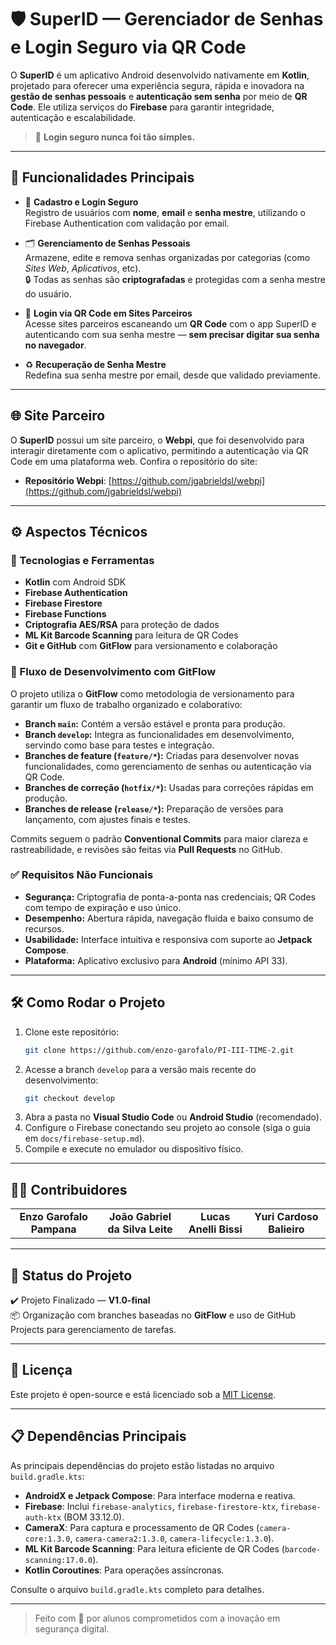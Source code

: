 # 🛡️ SuperID — Gerenciador de Senhas e Login Seguro via QR Code

O **SuperID** é um aplicativo Android desenvolvido nativamente em **Kotlin**, projetado para oferecer uma experiência segura, rápida e inovadora na **gestão de senhas pessoais** e **autenticação sem senha** por meio de **QR Code**. Ele utiliza serviços do **Firebase** para garantir integridade, autenticação e escalabilidade.

> 🔐 **Login seguro nunca foi tão simples.**

---

## 🚀 Funcionalidades Principais

- 🔐 **Cadastro e Login Seguro**  
  Registro de usuários com **nome**, **email** e **senha mestre**, utilizando o Firebase Authentication com validação por email.

- 🗂️ **Gerenciamento de Senhas Pessoais**  
  Armazene, edite e remova senhas organizadas por categorias (como _Sites Web_, _Aplicativos_, etc).  
  🔒 Todas as senhas são **criptografadas** e protegidas com a senha mestre do usuário.

- 📲 **Login via QR Code em Sites Parceiros**  
  Acesse sites parceiros escaneando um **QR Code** com o app SuperID e autenticando com sua senha mestre — **sem precisar digitar sua senha no navegador**.

- ♻️ **Recuperação de Senha Mestre**  
  Redefina sua senha mestre por email, desde que validado previamente.

---

## 🌐 Site Parceiro

O **SuperID** possui um site parceiro, o **Webpi**, que foi desenvolvido para interagir diretamente com o aplicativo, permitindo a autenticação via QR Code em uma plataforma web. Confira o repositório do site:

- **Repositório Webpi**: [https://github.com/jgabrieldsl/webpi](https://github.com/jgabrieldsl/webpi)

---

## ⚙️ Aspectos Técnicos

### 🔧 Tecnologias e Ferramentas

- **Kotlin** com Android SDK
- **Firebase Authentication**
- **Firebase Firestore**
- **Firebase Functions**
- **Criptografia AES/RSA** para proteção de dados
- **ML Kit Barcode Scanning** para leitura de QR Codes
- **Git e GitHub** com **GitFlow** para versionamento e colaboração

### 🔄 Fluxo de Desenvolvimento com GitFlow

O projeto utiliza o **GitFlow** como metodologia de versionamento para garantir um fluxo de trabalho organizado e colaborativo:

- **Branch `main`:** Contém a versão estável e pronta para produção.
- **Branch `develop`:** Integra as funcionalidades em desenvolvimento, servindo como base para testes e integração.
- **Branches de feature (`feature/*`):** Criadas para desenvolver novas funcionalidades, como gerenciamento de senhas ou autenticação via QR Code.
- **Branches de correção (`hotfix/*`):** Usadas para correções rápidas em produção.
- **Branches de release (`release/*`):** Preparação de versões para lançamento, com ajustes finais e testes.

Commits seguem o padrão **Conventional Commits** para maior clareza e rastreabilidade, e revisões são feitas via **Pull Requests** no GitHub.

### ✅ Requisitos Não Funcionais

- **Segurança:** Criptografia de ponta-a-ponta nas credenciais; QR Codes com tempo de expiração e uso único.
- **Desempenho:** Abertura rápida, navegação fluida e baixo consumo de recursos.
- **Usabilidade:** Interface intuitiva e responsiva com suporte ao **Jetpack Compose**.
- **Plataforma:** Aplicativo exclusivo para **Android** (mínimo API 33).

---

## 🛠️ Como Rodar o Projeto

1. Clone este repositório:  
   ```bash
   git clone https://github.com/enzo-garofalo/PI-III-TIME-2.git
   ```
2. Acesse a branch `develop` para a versão mais recente do desenvolvimento:  
   ```bash
   git checkout develop
   ```
3. Abra a pasta no **Visual Studio Code** ou **Android Studio** (recomendado).
4. Configure o Firebase conectando seu projeto ao console (siga o guia em `docs/firebase-setup.md`).
5. Compile e execute no emulador ou dispositivo físico.

---

## 👨‍💻 Contribuidores

<table>
  <tr>
    <td align="center"><b>Enzo Garofalo Pampana</b></td>
    <td align="center"><b>João Gabriel da Silva Leite</b></td>
    <td align="center"><b>Lucas Anelli Bissi</b></td>
    <td align="center"><b>Yuri Cardoso Balieiro</b></td>
  </tr>
</table>

---

## 🏁 Status do Projeto

✔️ Projeto Finalizado — **V1.0-final**  
📦 Organização com branches baseadas no **GitFlow** e uso de GitHub Projects para gerenciamento de tarefas.

---

## 📄 Licença

Este projeto é open-source e está licenciado sob a [MIT License](LICENSE).

---

## 📋 Dependências Principais

As principais dependências do projeto estão listadas no arquivo `build.gradle.kts`:

- **AndroidX e Jetpack Compose**: Para interface moderna e reativa.
- **Firebase**: Inclui `firebase-analytics`, `firebase-firestore-ktx`, `firebase-auth-ktx` (BOM 33.12.0).
- **CameraX**: Para captura e processamento de QR Codes (`camera-core:1.3.0`, `camera-camera2:1.3.0`, `camera-lifecycle:1.3.0`).
- **ML Kit Barcode Scanning**: Para leitura eficiente de QR Codes (`barcode-scanning:17.0.0`).
- **Kotlin Coroutines**: Para operações assíncronas.

Consulte o arquivo `build.gradle.kts` completo para detalhes.

---

> Feito com 💜 por alunos comprometidos com a inovação em segurança digital.

